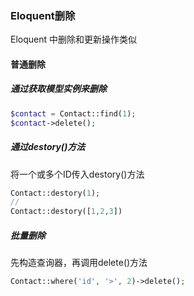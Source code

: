 ### Eloquent删除

Eloquent 中删除和更新操作类似

#### 普通删除

##### 通过获取模型实例来删除

```PHP
$contact = Contact::find(1);
$contact->delete();
```

##### 通过destory()方法

将一个或多个ID传入destory()方法

```PHP
Contact::destory(1);
//
Contact::destory([1,2,3])
```

##### 批量删除

先构造查询器，再调用delete()方法

```PHP
Contact::where('id', '>', 2)->delete();
```